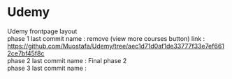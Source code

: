 # Udemy
Udemy frontpage layout </br>
phase 1 last commit name : remove (view more courses button) link : https://github.com/Muostafa/Udemy/tree/aec1d71d0af1de33777f33e7ef6612ce7bf45f8c </br> 
phase 2 last commit name : Final phase 2 </br>
phase 3 last commit name : </br>
